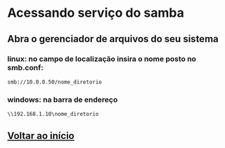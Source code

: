 # Acessando serviço do samba

## Abra o gerenciador de arquivos do seu sistema

### **linux:** no campo de localização insira o nome posto no smb.conf:

`smb://10.0.0.50/nome_diretorio`

### **windows:** na barra de endereço

`\\192.168.1.10\nome_diretorio`

## [Voltar ao início](/README.md)
